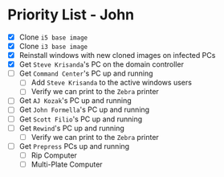 # Priority List - John

- [x] Clone `i5 base image`
- [x] Clone `i3 base image`
- [x] Reinstall windows with new cloned images on infected PCs
- [x] Get `Steve Krisanda`'s PC on the domain controller
- [ ] Get `Command Center`'s PC up and running
  - [ ] Add `Steve Krisanda` to the active windows users
  - [ ] Verify we can print to the `Zebra` printer
- [ ] Get `AJ Kozak`'s PC up and running
- [ ] Get `John Formella`'s PC up and running
- [ ] Get `Scott Filio`'s PC up and running
- [ ] Get `Rewind`'s PC up and running
  - [ ] Verify we can print to the `Zebra` printer
- [ ] Get `Prepress` PCs up and running
  - [ ] Rip Computer
  - [ ] Multi-Plate Computer
